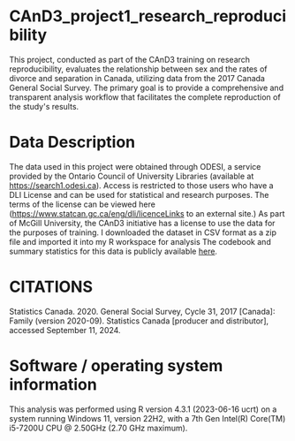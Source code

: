 # CAnD3_project1_research_reproducibility
This project, conducted as part of the CAnD3 training on research reproducibility, evaluates the relationship between sex and the rates of divorce and separation in Canada, utilizing data from the 2017 Canada General Social Survey. The primary goal is to provide a comprehensive and transparent analysis workflow that facilitates the complete reproduction of the study's results.
# Data Description
The data used in this project were obtained through ODESI, a service provided by the Ontario Council of University Libraries (available at https://search1.odesi.ca).
Access is restricted to those users who have a DLI License and can be used for statistical and research purposes. The terms of the license can be viewed here (https://www.statcan.gc.ca/eng/dli/licenceLinks to an external site.) As part of McGill University, the CAnD3 initiative has a license to use the data for the purposes of training.
I downloaded the dataset in CSV format as a zip file and imported it into my R workspace for analysis
The codebook and summary statistics for this data is publicly available [here](https://odesi.ca/en).
# CITATIONS
Statistics Canada. 2020. General Social Survey, Cycle 31, 2017 [Canada]: Family (version 2020-09). Statistics Canada [producer and distributor], accessed September 11, 2024.
# Software / operating system information
This analysis was performed using R version 4.3.1 (2023-06-16 ucrt) on a system running Windows 11, version 22H2, with a 7th Gen Intel(R) Core(TM) i5-7200U CPU @ 2.50GHz (2.70 GHz maximum).
